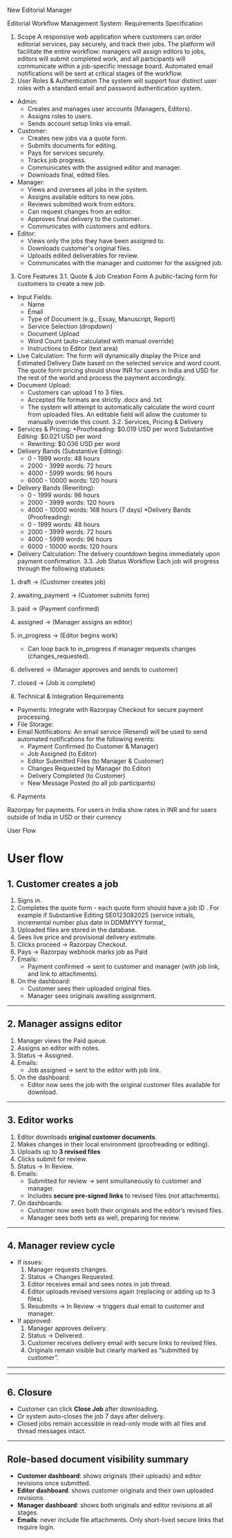 New Editorial Manager

Editorial Workflow Management System: Requirements Specification
1. Scope
A responsive web application where customers can order editorial services, pay securely, and track their jobs. The platform will facilitate the entire workflow: managers will assign editors to jobs, editors will submit completed work, and all participants will communicate within a job-specific message board. Automated email notifications will be sent at critical stages of the workflow.
2. User Roles & Authentication
The system will support four distinct user roles with a standard email and password authentication system.
* Admin:
    * Creates and manages user accounts (Managers, Editors).
    * Assigns roles to users.
    * Sends account setup links via email.
* Customer:
    * Creates new jobs via a quote form.
    * Submits documents for editing.
    * Pays for services securely.
    * Tracks job progress.
    * Communicates with the assigned editor and manager.
    * Downloads final, edited files.
* Manager:
    * Views and oversees all jobs in the system.
    * Assigns available editors to new jobs.
    * Reviews submitted work from editors.
    * Can request changes from an editor.
    * Approves final delivery to the customer.
    * Communicates with customers and editors.
* Editor:
    * Views only the jobs they have been assigned to.
    * Downloads customer's original files.
    * Uploads edited deliverables for review.
    * Communicates with the manager and customer for the assigned job.
3. Core Features
3.1. Quote & Job Creation Form
A public-facing form for customers to create a new job.
* Input Fields:
    * Name
    * Email
    * Type of Document (e.g., Essay, Manuscript, Report)
    * Service Selection (dropdown)
    * Document Upload
    * Word Count (auto-calculated with manual override)
    * Instructions to Editor (text area)
* Live Calculation: The form will dynamically display the Price and Estimated Delivery Date based on the selected service and word count. The quote form pricing should show INR for users in India and USD for the rest of the world and process the payment accordingly. 
* Document Upload:
    * Customers can upload 1 to 3 files.
    * Accepted file formats are strictly .docx and .txt.
    * The system will attempt to automatically calculate the word count from uploaded files. An editable field will allow the customer to manually override this count.
3.2. Services, Pricing & Delivery
* Services & Pricing:
    *Proofreading: $0.019 USD per word 
    Substantive Editing: $0.021 USD per word
    * Rewriting: $0.036 USD per word
* Delivery Bands (Substantive Editing):
    * 0 - 1999 words: 48 hours
    * 2000 - 3999 words: 72 hours
    * 4000 - 5999 words: 96 hours
    * 6000 - 10000 words: 120 hours
* Delivery Bands (Rewriting):
    * 0 - 1999 words: 96 hours
    * 2000 - 3999 words: 120 hours
    * 4000 - 10000 words: 168 hours (7 days)
*Delivery Bands (Proofreading):
    * 0 - 1999 words: 48 hours
    * 2000 - 3999 words: 72 hours
    * 4000 - 5999 words: 96 hours
    * 6000 - 10000 words: 120 hours
* Delivery Calculation: The delivery countdown begins immediately upon payment confirmation.
3.3. Job Status Workflow
Each job will progress through the following statuses:
1. draft -> (Customer creates job)
2. awaiting_payment -> (Customer submits form)
3. paid -> (Payment confirmed)
4. assigned -> (Manager assigns an editor)
5. in_progress -> (Editor begins work)
    * Can loop back to in_progress if manager requests changes (changes_requested).
7. delivered -> (Manager approves and sends to customer)
8. closed -> (Job is complete)

4. Technical & Integration Requirements
* Payments: Integrate with Razorpay Checkout for secure payment processing.
* File Storage: 
* Email Notifications: An email service (Resend) will be used to send automated notifications for the following events:
    * Payment Confirmed (to Customer & Manager)
    * Job Assigned (to Editor)
    * Editor Submitted Files (to Manager & Customer)
    * Changes Requested by Manager (to Editor)
    * Delivery Completed (to Customer)
    * New Message Posted (to all job participants)


6. Payments

Razorpay for payments. For users in India show rates in INR and for users outside of India in USD or their currency

User Flow

# User flow

## 1. Customer creates a job
1. Signs in.
2. Completes the quote form - each quote form should have a job ID . For example if Substantive Editing SE0123082025 (service initials, incremental number plus date in DDMMYYY format_
3. Uploaded files are stored in the database.
4. Sees live price and provisional delivery estimate.
5. Clicks proceed → Razorpay Checkout.
6. Pays → Razorpay webhook marks job as Paid
7. Emails:
   - Payment confirmed → sent to customer and manager (with job link, and link to attachments).
8. On the dashboard:
   - Customer sees their uploaded original files.
   - Manager sees originals awaiting assignment.

---

## 2. Manager assigns editor
1. Manager views the Paid queue.
2. Assigns an editor with notes.
3. Status → Assigned.
4. Emails:
   - Job assigned → sent to the editor with job link.
5. On the dashboard:
   - Editor now sees the job with the original customer files available for download.

---

## 3. Editor works
1. Editor downloads **original customer documents**.
2. Makes changes in their local environment (proofreading or editing).
3. Uploads up to **3 revised files** 
4. Clicks submit for review.
5. Status → In Review.
6. Emails:
   - Submitted for review → sent simultaneously to customer and manager.
   - Includes **secure pre-signed links** to revised files (not attachments).
7. On dashboards:
   - Customer now sees both their originals and the editor’s revised files.
   - Manager sees both sets as well, preparing for review.

---

## 4. Manager review cycle
- If issues:
  1. Manager requests changes.
  2. Status → Changes Requested.
  3. Editor receives email and sees notes in job thread.
  4. Editor uploads revised versions again (replacing or adding up to 3 files).
  5. Resubmits → In Review → triggers dual email to customer and manager.
- If approved:
  1. Manager approves delivery.
  2. Status → Delivered.
  3. Customer receives delivery email with secure links to revised files.
  4. Originals remain visible but clearly marked as “submitted by customer”.

---

---

## 6. Closure
- Customer can click **Close Job** after downloading.
- Or system auto-closes the job 7 days after delivery.
- Closed jobs remain accessible in read-only mode with all files and thread messages intact.

---

## Role-based document visibility summary
- **Customer dashboard**: shows originals (their uploads) and editor revisions once submitted.
- **Editor dashboard**: shows customer originals and their own uploaded revisions.
- **Manager dashboard**: shows both originals and editor revisions at all stages.
- **Emails**: never include file attachments. Only short-lived secure links that require login.